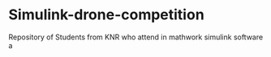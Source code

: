 # Simulink-drone-competition
Repository of Students from KNR who attend in mathwork simulink software 
a

